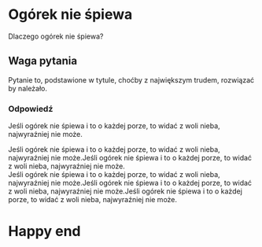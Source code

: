 # Ogórek nie śpiewa

Dlaczego ogórek nie śpiewa?

## Waga pytania

Pytanie to, podstawione w tytule, choćby z największym trudem, rozwiązać by należało.

### Odpowiedź

Jeśli ogórek nie śpiewa i to o każdej porze, to widać z woli nieba, najwyraźniej nie może. 

Jeśli ogórek nie śpiewa i to o każdej porze, to widać z woli nieba, najwyraźniej nie może.Jeśli ogórek nie śpiewa i to o każdej porze, to widać z woli nieba, najwyraźniej nie może.  
Jeśli ogórek nie śpiewa i to o każdej porze, to widać z woli nieba, najwyraźniej nie może.Jeśli ogórek nie śpiewa i to o każdej porze, to widać z woli nieba, najwyraźniej nie może.Jeśli ogórek nie śpiewa i to o każdej porze, to widać z woli nieba, najwyraźniej nie może.

# Happy end
